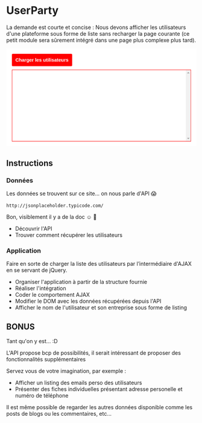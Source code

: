 # UserParty

La demande est courte et concise : Nous devons afficher les utilisateurs d'une plateforme sous forme de liste sans recharger la page courante (ce petit module sera sûrement intégré dans une page plus complexe plus tard).

![resultat](resultat.gif)

## Instructions


### Données

Les données se trouvent sur ce site... on nous parle d'API :scream:

`http://jsonplaceholder.typicode.com/`

Bon, visiblement il y a de la doc :relaxed: :tada:

- Découvrir l'API
- Trouver comment récupérer les utilisateurs

### Application

Faire en sorte de charger la liste des utilisateurs par l’intermédiaire d'AJAX en se servant de jQuery.

- Organiser l'application à partir de la structure fournie
- Réaliser l'intégration
- Coder le comportement AJAX
- Modifier le DOM avec les données récupérées depuis l'API
- Afficher le nom de l'utilisateur et son entreprise sous forme de listing

## BONUS

Tant qu'on y est... :D

L'API propose bcp de possibilités, il serait intéressant de proposer des fonctionnalités supplémentaires

Servez vous de votre imagination, par exemple :

- Afficher un listing des emails perso des utilisateurs
- Présenter des fiches individuelles présentant adresse personelle et numéro de téléphone

Il est même possible de regarder les autres données disponible comme les posts de blogs ou les commentaires, etc...
